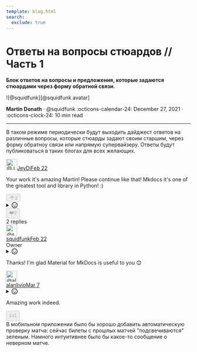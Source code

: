 ```yaml
---
template: blog.html
search:
  exclude: true
---
```


# Ответы на вопросы стюардов // Часть 1

__Блок ответов на вопросы и предложения, которые задаются стюардами через форму обратной связи.__

<aside class="mdx-author" markdown>
![@squidfunk][@squidfunk avatar]

<span>__Martin Donath__ · @squidfunk</span>
<span>
:octicons-calendar-24: December 27, 2021 ·
:octicons-clock-24: 10 min read
</span>
</aside>

  [@squidfunk avatar]: https://avatars.githubusercontent.com/u/932156

---

В таком режиме периодически будут выходить дайджест ответов на различные вопросы, которые стюарды задают своим старшим, через форму обратноу связи или напрямую супервайзеру. Ответы будут публиковаться в таких блогах для всех желающих.

<div class="w-full min-w-0 border rounded-md color-bg-primary color-border-primary"><div class="gsc-comment-header"><div class="gsc-comment-author"><a rel="nofollow noopener noreferrer" target="_blank" href="https://github.com/JeyDi" class="gsc-comment-author-avatar"><img class="mr-2 rounded-full" src="https://avatars.githubusercontent.com/u/8246117?u=8e42e1d7f0ab1289f0fcee56bbc5e7559c59095a&amp;v=4" width="30" height="30" alt="@JeyDi"><span class="font-semibold link-primary">JeyDi</span></a><a rel="nofollow noopener noreferrer" target="_blank" href="https://github.com/squidfunk/mkdocs-material/discussions/3488#discussioncomment-2229532" class="ml-2 link-secondary"><time class="whitespace-nowrap" title="Feb 22, 2022, 6:32 PM GMT+3" datetime="2022-02-22T15:32:32Z">Feb 22</time></a></div><div class="flex"></div></div><div class="markdown gsc-comment-content"><p dir="auto">Your work it's amazing Martin! Please continue like that! Mkdocs it's one of the greatest tool and library in Python! :)</p></div><div class="gsc-comment-footer"><div class="gsc-comment-reactions"><button type="button" class="gsc-upvote-button gsc-social-reaction-summary-item " disabled="" aria-label="You must be signed in to upvote." title="You must be signed in to upvote."><svg aria-hidden="true" role="img" class="gsc-direct-reaction-button-emoji" viewBox="0 0 16 16" width="16" height="16" fill="currentColor" style="display: inline-block; vertical-align: text-bottom; overflow: visible;"><path fill-rule="evenodd" d="M3.47 7.78a.75.75 0 010-1.06l4.25-4.25a.75.75 0 011.06 0l4.25 4.25a.75.75 0 01-1.06 1.06L9 4.81v7.44a.75.75 0 01-1.5 0V4.81L4.53 7.78a.75.75 0 01-1.06 0z"></path></svg><span class="gsc-social-reaction-summary-item-count" title="2 upvotes">2</span></button><details class="gsc-reactions-menu"><summary aria-label="Add reactions" class="link-secondary gsc-reactions-button gsc-social-reaction-summary-item "><svg aria-hidden="true" role="img" class="octicon octicon-smiley" viewBox="0 0 16 16" width="16" height="16" fill="currentColor" style="display: inline-block; vertical-align: text-bottom; overflow: visible;"><path fill-rule="evenodd" d="M1.5 8a6.5 6.5 0 1113 0 6.5 6.5 0 01-13 0zM8 0a8 8 0 100 16A8 8 0 008 0zM5 8a1 1 0 100-2 1 1 0 000 2zm7-1a1 1 0 11-2 0 1 1 0 012 0zM5.32 9.636a.75.75 0 011.038.175l.007.009c.103.118.22.222.35.31.264.178.683.37 1.285.37.602 0 1.02-.192 1.285-.371.13-.088.247-.192.35-.31l.007-.008a.75.75 0 111.222.87l-.614-.431c.614.43.614.431.613.431v.001l-.001.002-.002.003-.005.007-.014.019a1.984 1.984 0 01-.184.213c-.16.166-.338.316-.53.445-.63.418-1.37.638-2.127.629-.946 0-1.652-.308-2.126-.63a3.32 3.32 0 01-.715-.657l-.014-.02-.005-.006-.002-.003v-.002h-.001l.613-.432-.614.43a.75.75 0 01.183-1.044h.001z"></path></svg></summary><div class="color-border-primary color-text-secondary color-bg-overlay gsc-reactions-popover top  left"><p class="m-2"><a href="/api/oauth/authorize?redirect_uri=https%3A%2F%2Fsquidfunk.github.io%2Fmkdocs-material%2Fblog%2F2021%2Fthe-past-present-and-future%2F" class="color-text-link" target="_top">Sign in</a> to add your reaction.</p><div class="my-2 border-t color-border-primary"></div><div class="m-2"><button aria-label="Add +1 reaction" type="button" class="gsc-emoji-button no-token" disabled=""><span class="gsc-emoji">👍</span></button><button aria-label="Add -1 reaction" type="button" class="gsc-emoji-button no-token" disabled=""><span class="gsc-emoji">👎</span></button><button aria-label="Add Laugh reaction" type="button" class="gsc-emoji-button no-token" disabled=""><span class="gsc-emoji">😆</span></button><button aria-label="Add Hooray reaction" type="button" class="gsc-emoji-button no-token" disabled=""><span class="gsc-emoji">🎉</span></button><button aria-label="Add Confused reaction" type="button" class="gsc-emoji-button no-token" disabled=""><span class="gsc-emoji">😕</span></button><button aria-label="Add Love reaction" type="button" class="gsc-emoji-button no-token" disabled=""><span class="gsc-emoji">❤️</span></button><button aria-label="Add Rocket reaction" type="button" class="gsc-emoji-button no-token" disabled=""><span class="gsc-emoji">🚀</span></button><button aria-label="Add Eyes reaction" type="button" class="gsc-emoji-button no-token" disabled=""><span class="gsc-emoji">👀</span></button></div></div></details><div class="gsc-direct-reaction-buttons"><button class="gsc-direct-reaction-button gsc-social-reaction-summary-item  cursor-not-allowed" disabled="" aria-label="You must be signed in to add reactions." title="You must be signed in to add reactions."><span class="gsc-direct-reaction-button-emoji">❤️</span><span class="gsc-social-reaction-summary-item-count" title="2 people reacted with Love emoji">2</span></button></div></div><div class="gsc-comment-replies-count"><span class="text-xs color-text-tertiary">2 replies</span></div></div><div class="color-bg-inset color-border-primary gsc-replies rounded-b-md"><div class="gsc-reply"><div class="gsc-tl-line"></div><div class="flex py-2 pl-4 "><div class="gsc-reply-author-avatar"><a rel="nofollow noopener noreferrer" target="_blank" href="https://github.com/squidfunk" class="flex items-center"><img class="rounded-full" src="https://avatars.githubusercontent.com/u/932156?u=7e83d7918b08b3b0bb9d190a6719bee81378d381&amp;v=4" width="30" height="30" alt="@squidfunk"></a></div><div class="w-full min-w-0 ml-2"><div class="gsc-reply-header"><div class="gsc-reply-author"><a rel="nofollow noopener noreferrer" target="_blank" href="https://github.com/squidfunk" class="flex items-center"><span class="font-semibold link-primary">squidfunk</span></a><a rel="nofollow noopener noreferrer" target="_blank" href="https://github.com/squidfunk/mkdocs-material/discussions/3488#discussioncomment-2229737" class="ml-2 link-secondary"><time class="whitespace-nowrap" title="Feb 22, 2022, 6:57 PM GMT+3" datetime="2022-02-22T15:57:10Z">Feb 22</time></a><div class="hidden ml-2 text-xs sm:inline-flex"><span class="px-1 ml-1 capitalize border rounded-md color-label-border">Owner</span></div></div><div class="flex pr-4"><details class="gsc-reactions-menu"><summary aria-label="Add reactions" class="link-secondary gsc-reactions-button gsc-social-reaction-summary-item popover-only"><svg aria-hidden="true" role="img" class="octicon octicon-smiley" viewBox="0 0 16 16" width="16" height="16" fill="currentColor" style="display: inline-block; vertical-align: text-bottom; overflow: visible;"><path fill-rule="evenodd" d="M1.5 8a6.5 6.5 0 1113 0 6.5 6.5 0 01-13 0zM8 0a8 8 0 100 16A8 8 0 008 0zM5 8a1 1 0 100-2 1 1 0 000 2zm7-1a1 1 0 11-2 0 1 1 0 012 0zM5.32 9.636a.75.75 0 011.038.175l.007.009c.103.118.22.222.35.31.264.178.683.37 1.285.37.602 0 1.02-.192 1.285-.371.13-.088.247-.192.35-.31l.007-.008a.75.75 0 111.222.87l-.614-.431c.614.43.614.431.613.431v.001l-.001.002-.002.003-.005.007-.014.019a1.984 1.984 0 01-.184.213c-.16.166-.338.316-.53.445-.63.418-1.37.638-2.127.629-.946 0-1.652-.308-2.126-.63a3.32 3.32 0 01-.715-.657l-.014-.02-.005-.006-.002-.003v-.002h-.001l.613-.432-.614.43a.75.75 0 01.183-1.044h.001z"></path></svg></summary><div class="color-border-primary color-text-secondary color-bg-overlay gsc-reactions-popover bottom  right"><p class="m-2"><a href="/api/oauth/authorize?redirect_uri=https%3A%2F%2Fsquidfunk.github.io%2Fmkdocs-material%2Fblog%2F2021%2Fthe-past-present-and-future%2F" class="color-text-link" target="_top">Sign in</a> to add your reaction.</p><div class="my-2 border-t color-border-primary"></div><div class="m-2"><button aria-label="Add +1 reaction" type="button" class="gsc-emoji-button no-token" disabled=""><span class="gsc-emoji">👍</span></button><button aria-label="Add -1 reaction" type="button" class="gsc-emoji-button no-token" disabled=""><span class="gsc-emoji">👎</span></button><button aria-label="Add Laugh reaction" type="button" class="gsc-emoji-button no-token" disabled=""><span class="gsc-emoji">😆</span></button><button aria-label="Add Hooray reaction" type="button" class="gsc-emoji-button no-token" disabled=""><span class="gsc-emoji">🎉</span></button><button aria-label="Add Confused reaction" type="button" class="gsc-emoji-button no-token" disabled=""><span class="gsc-emoji">😕</span></button><button aria-label="Add Love reaction" type="button" class="gsc-emoji-button no-token" disabled=""><span class="gsc-emoji">❤️</span></button><button aria-label="Add Rocket reaction" type="button" class="gsc-emoji-button no-token" disabled=""><span class="gsc-emoji">🚀</span></button><button aria-label="Add Eyes reaction" type="button" class="gsc-emoji-button no-token" disabled=""><span class="gsc-emoji">👀</span></button></div></div></details></div></div><div class="markdown gsc-reply-content "><p dir="auto">Thanks! I'm glad Material for MkDocs is useful to you <g-emoji class="g-emoji" alias="blush" fallback-src="https://github.githubassets.com/images/icons/emoji/unicode/1f60a.png">😊</g-emoji></p></div><div class="gsc-reply-reactions"><div class="gsc-direct-reaction-buttons"></div></div></div></div></div><div class="gsc-reply"><div class="gsc-tl-line"></div><div class="flex py-2 pl-4 "><div class="gsc-reply-author-avatar"><a rel="nofollow noopener noreferrer" target="_blank" href="https://github.com/alanlivio" class="flex items-center"><img class="rounded-full" src="https://avatars.githubusercontent.com/u/604808?v=4" width="30" height="30" alt="@alanlivio"></a></div><div class="w-full min-w-0 ml-2"><div class="gsc-reply-header"><div class="gsc-reply-author"><a rel="nofollow noopener noreferrer" target="_blank" href="https://github.com/alanlivio" class="flex items-center"><span class="font-semibold link-primary">alanlivio</span></a><a rel="nofollow noopener noreferrer" target="_blank" href="https://github.com/squidfunk/mkdocs-material/discussions/3488#discussioncomment-2307625" class="ml-2 link-secondary"><time class="whitespace-nowrap" title="Mar 7, 2022, 1:23 PM GMT+3" datetime="2022-03-07T10:23:38Z">Mar 7</time></a></div><div class="flex pr-4"><details class="gsc-reactions-menu"><summary aria-label="Add reactions" class="link-secondary gsc-reactions-button gsc-social-reaction-summary-item popover-only"><svg aria-hidden="true" role="img" class="octicon octicon-smiley" viewBox="0 0 16 16" width="16" height="16" fill="currentColor" style="display: inline-block; vertical-align: text-bottom; overflow: visible;"><path fill-rule="evenodd" d="M1.5 8a6.5 6.5 0 1113 0 6.5 6.5 0 01-13 0zM8 0a8 8 0 100 16A8 8 0 008 0zM5 8a1 1 0 100-2 1 1 0 000 2zm7-1a1 1 0 11-2 0 1 1 0 012 0zM5.32 9.636a.75.75 0 011.038.175l.007.009c.103.118.22.222.35.31.264.178.683.37 1.285.37.602 0 1.02-.192 1.285-.371.13-.088.247-.192.35-.31l.007-.008a.75.75 0 111.222.87l-.614-.431c.614.43.614.431.613.431v.001l-.001.002-.002.003-.005.007-.014.019a1.984 1.984 0 01-.184.213c-.16.166-.338.316-.53.445-.63.418-1.37.638-2.127.629-.946 0-1.652-.308-2.126-.63a3.32 3.32 0 01-.715-.657l-.014-.02-.005-.006-.002-.003v-.002h-.001l.613-.432-.614.43a.75.75 0 01.183-1.044h.001z"></path></svg></summary><div class="color-border-primary color-text-secondary color-bg-overlay gsc-reactions-popover bottom  right"><p class="m-2"><a href="/api/oauth/authorize?redirect_uri=https%3A%2F%2Fsquidfunk.github.io%2Fmkdocs-material%2Fblog%2F2021%2Fthe-past-present-and-future%2F" class="color-text-link" target="_top">Sign in</a> to add your reaction.</p><div class="my-2 border-t color-border-primary"></div><div class="m-2"><button aria-label="Add +1 reaction" type="button" class="gsc-emoji-button no-token" disabled=""><span class="gsc-emoji">👍</span></button><button aria-label="Add -1 reaction" type="button" class="gsc-emoji-button no-token" disabled=""><span class="gsc-emoji">👎</span></button><button aria-label="Add Laugh reaction" type="button" class="gsc-emoji-button no-token" disabled=""><span class="gsc-emoji">😆</span></button><button aria-label="Add Hooray reaction" type="button" class="gsc-emoji-button no-token" disabled=""><span class="gsc-emoji">🎉</span></button><button aria-label="Add Confused reaction" type="button" class="gsc-emoji-button no-token" disabled=""><span class="gsc-emoji">😕</span></button><button aria-label="Add Love reaction" type="button" class="gsc-emoji-button no-token" disabled=""><span class="gsc-emoji">❤️</span></button><button aria-label="Add Rocket reaction" type="button" class="gsc-emoji-button no-token" disabled=""><span class="gsc-emoji">🚀</span></button><button aria-label="Add Eyes reaction" type="button" class="gsc-emoji-button no-token" disabled=""><span class="gsc-emoji">👀</span></button></div></div></details></div></div><div class="markdown gsc-reply-content "><p dir="auto">Amazing work indeed.</p></div><div class="gsc-reply-reactions"><div class="gsc-direct-reaction-buttons"><button class="gsc-direct-reaction-button gsc-social-reaction-summary-item  cursor-not-allowed" disabled="" aria-label="You must be signed in to add reactions." title="You must be signed in to add reactions."><span class="gsc-direct-reaction-button-emoji">👍</span><span class="gsc-social-reaction-summary-item-count" title="1 person reacted with +1 emoji">1</span></button></div></div></div></div></div></div></div>
В мобильном приложении было бы хорошо добавить автоматическую проверку матча: сейчас билеты с прошлых матчей "подсвечиваются" зеленым. Намного интуитивнее было бы какое-то сообщение о неверном матче.



